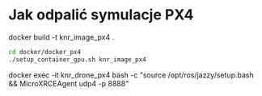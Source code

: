 # Jak odpalić symulacje PX4
docker build -t knr_image_px4 .

```bash
cd docker/docker_px4
./setup_container_gpu.sh knr_image_px4
```

docker exec -it knr_drone_px4 bash -c "source /opt/ros/jazzy/setup.bash && MicroXRCEAgent udp4 -p 8888"
